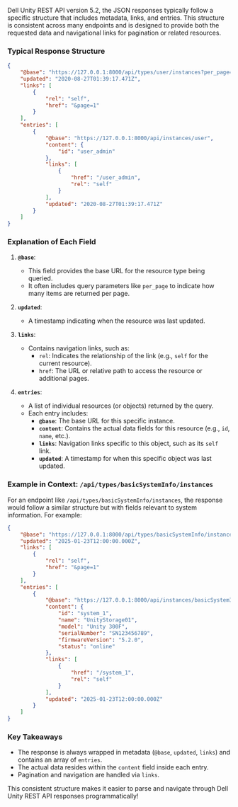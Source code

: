 Dell Unity REST API version 5.2, the JSON responses typically follow a specific structure that includes metadata, links, and entries. This structure is consistent across many endpoints and is designed to provide both the requested data and navigational links for pagination or related resources.

### Typical Response Structure

```json
{
    "@base": "https://127.0.0.1:8000/api/types/user/instances?per_page=2000",
    "updated": "2020-08-27T01:39:17.471Z",
    "links": [
        {
            "rel": "self",
            "href": "&page=1"
        }
    ],
    "entries": [
        {
            "@base": "https://127.0.0.1:8000/api/instances/user",
            "content": {
                "id": "user_admin"
            },
            "links": [
                {
                    "href": "/user_admin",
                    "rel": "self"
                }
            ],
            "updated": "2020-08-27T01:39:17.471Z"
        }
    ]
}
```

### Explanation of Each Field

1. **`@base`**:
   - This field provides the base URL for the resource type being queried.
   - It often includes query parameters like `per_page` to indicate how many items are returned per page.

2. **`updated`**:
   - A timestamp indicating when the resource was last updated.

3. **`links`**:
   - Contains navigation links, such as:
     - `rel`: Indicates the relationship of the link (e.g., `self` for the current resource).
     - `href`: The URL or relative path to access the resource or additional pages.

4. **`entries`**:
   - A list of individual resources (or objects) returned by the query.
   - Each entry includes:
     - **`@base`**: The base URL for this specific instance.
     - **`content`**: Contains the actual data fields for this resource (e.g., `id`, `name`, etc.).
     - **`links`**: Navigation links specific to this object, such as its `self` link.
     - **`updated`**: A timestamp for when this specific object was last updated.

### Example in Context: `/api/types/basicSystemInfo/instances`

For an endpoint like `/api/types/basicSystemInfo/instances`, the response would follow a similar structure but with fields relevant to system information. For example:

```json
{
    "@base": "https://127.0.0.1:8000/api/types/basicSystemInfo/instances?per_page=2000",
    "updated": "2025-01-23T12:00:00.000Z",
    "links": [
        {
            "rel": "self",
            "href": "&page=1"
        }
    ],
    "entries": [
        {
            "@base": "https://127.0.0.1:8000/api/instances/basicSystemInfo",
            "content": {
                "id": "system_1",
                "name": "UnityStorage01",
                "model": "Unity 300F",
                "serialNumber": "SN123456789",
                "firmwareVersion": "5.2.0",
                "status": "online"
            },
            "links": [
                {
                    "href": "/system_1",
                    "rel": "self"
                }
            ],
            "updated": "2025-01-23T12:00:00.000Z"
        }
    ]
}
```

### Key Takeaways
- The response is always wrapped in metadata (`@base`, `updated`, `links`) and contains an array of `entries`.
- The actual data resides within the `content` field inside each entry.
- Pagination and navigation are handled via `links`.

This consistent structure makes it easier to parse and navigate through Dell Unity REST API responses programmatically!
